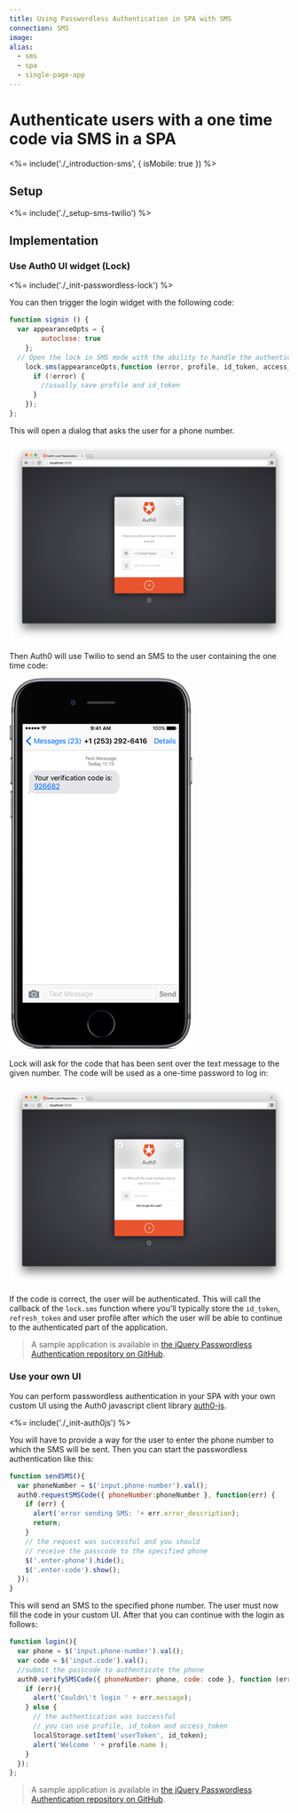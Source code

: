 ```yaml
---
title: Using Passwordless Authentication in SPA with SMS
connection: SMS
image:
alias:
  - sms
  - spa
  - single-page-app
---
```


# Authenticate users with a one time code via SMS in a SPA

<%= include('./_introduction-sms', { isMobile: true }) %>

## Setup

<%= include('./_setup-sms-twilio') %>

## Implementation

### Use Auth0 UI widget (Lock)

<%= include('./_init-passwordless-lock') %>

You can then trigger the login widget with the following code:

```js
function signin () {
  var appearanceOpts = {
		autoclose: true
	};
  // Open the lock in SMS mode with the ability to handle the authentication in page
	lock.sms(appearanceOpts,function (error, profile, id_token, access_token, state, refresh_token) {
	  if (!error) {
	    //usually save profile and id_token
	  }
	});
};
```

This will open a dialog that asks the user for a phone number.

![](/media/articles/connections/passwordless/passwordless-sms-enter-phone-web.png)

Then Auth0 will use Twilio to send an SMS to the user containing the one time code:

![](/media/articles/connections/passwordless/passwordless-sms-receive-code-web.png)

Lock will ask for the code that has been sent over the text message to the given number. The code will be used as a one-time password to log in:

![](/media/articles/connections/passwordless/passwordless-sms-enter-code-web.png)

If the code is correct, the user will be authenticated. This will call the callback of the `lock.sms` function where you'll typically store the `id_token`, `refresh_token` and user profile after which the user will be able to continue to the authenticated part of the application. 

> A sample application is available in [the jQuery Passwordless Authentication repository on GitHub](https://github.com/auth0/auth0-jquery-passwordless-sample).

### Use your own UI

You can perform passwordless authentication in your SPA with your own custom UI using the Auth0 javascript client library [auth0-js](/libraries/auth0js).

<%= include('./_init-auth0js') %>

You will have to provide a way for the user to enter the phone number to which the SMS will be sent. Then you can start the passwordless authentication like this:

```js
function sendSMS(){
  var phoneNumber = $('input.phone-number').val();
  auth0.requestSMSCode({ phoneNumber:phoneNumber }, function(err) {
    if (err) {
      alert('error sending SMS: '+ err.error_description);
      return;
    }
    // the request was successful and you should 
    // receive the passcode to the specified phone
    $('.enter-phone').hide();
    $('.enter-code').show();
  });
}
```

This will send an SMS to the specified phone number. The user must now fill the code in your custom UI. After that you can continue with the login as follows:

```js
function login(){
  var phone = $('input.phone-number').val();
  var code = $('input.code').val();
  //submit the passcode to authenticate the phone
  auth0.verifySMSCode({ phoneNumber: phone, code: code }, function (err, profile, id_token, access_token) {
    if (err){
      alert('Couldn\'t login ' + err.message);
    } else {
      // the authentication was successful 
      // you can use profile, id_token and access_token
      localStorage.setItem('userToken', id_token);
      alert('Welcome ' + profile.name );
    }
  });
};
```

> A sample application is available in [the jQuery Passwordless Authentication repository on GitHub](https://github.com/auth0/auth0-jquery-passwordless-sample).
